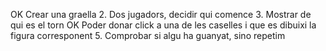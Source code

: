 OK Crear una graella
2. Dos jugadors, decidir qui comence
3. Mostrar de qui es el torn 
OK Poder donar click a una de les caselles i que es dibuixi la figura corresponent
5. Comprobar si algu ha guanyat, sino repetim